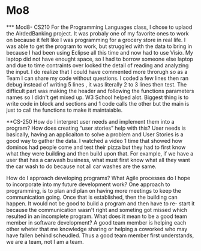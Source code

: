 # Mo8

*** Mod8- CS210 
For the Programming Languages class, I chose to uplaod the AirdedBanking project. It was probaly  one of my favorite ones to work on because it felt like I was programming for a grocery store in real life. I was able to get the program to work, but struggled with the data to bring in because I had been using Eclipse all this time and now had to use Visio. My laptop did not have enought space, so I had to borrow someone else laptop and due to time contraints over looked the detail of reading and analyzing the input. I do realize that I could have commented more throrugh so as a Team I can share my code without questions. I coded a few lines then ran debug instead of writing 5 lines , it was literally 2 to 3 lines then test. The difficult part was making the header and following the functions parameters names so I didn't get mixed up. W3 School helped alot. Biggest thing is to write code in block and sections and 1 code calls the other but the main is just to call the functions to make it maintaiable.


**CS-250 
How do I interpret user needs and implement them into a program? How does creating “user stories” help with this? User needs is basically, having an applicaiton to solve a problem and User Stories is a good way to gather the data. I watched a video 1 time that showed how dominos had people come and test their pizza but they had to first know what they 
were building and then build upon that. For example, if we have a user that has a carwash business, what must first know what all they want the car wash to do
because not all car washes are the same.

How do I approach developing programs? What Agile processes do I hope to incorporate into my future development work? One approach to programming, is  to plan and plan on having more meetings to keep the communication going. Once that is established, then the building can happen. It would not be good to build a program and then have to re- start it because the communication wasn't right and someting got missed which resulted in an incomplete program.
What does it mean to be a good team member in software development? A good team member is helping each other wheter that me knowledge sharing or helping a coworked who may have fallen behind scheudled. Thus a good team member first understands, we are a team, not I am a team.

